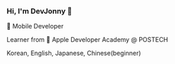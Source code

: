 ### Hi, I'm DevJonny 👋
📱 Mobile Developer

Learner from 🍎 Apple Developer Academy @ POSTECH

Korean, English, Japanese, Chinese(beginner)
